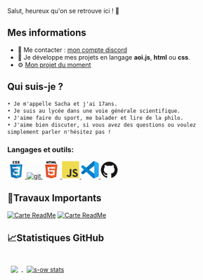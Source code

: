 Salut, heureux qu'on se retrouve ici ! :wave:

## Mes informations

- 🔭 Me contacter : [mon compte discord](https://discord.com/users/931326112598986912)
- 🌱 Je développe mes projets en langage **aoi.js**, **html** ou **css**.
- ⚙️ [Mon projet du moment](https://s-ow.github.io/s-ow/)

## Qui suis-je ?
```
• Je m'appelle Sacha et j'ai 17ans.
• Je suis au lycée dans une voie générale scientifique.
• J'aime faire du sport, me balader et lire de la philo.
• J'aime bien discuter, si vous avez des questions ou voulez simplement parler n'hésitez pas !
```
<h3 align="left">Langages et outils: </h3>
<p align="left"> 
  <a href="https://www.w3schools.com/css/" target="_blank" rel="noreferrer"> 
    <img src="https://raw.githubusercontent.com/devicons/devicon/master/icons/css3/css3-original-wordmark.svg" alt="css3" width="40" height="40"/> 
  </a> 
  <a href="https://git-scm.com/" target="_blank" rel="noreferrer"> 
    <img src="https://www.vectorlogo.zone/logos/git-scm/git-scm-icon.svg" alt="git" width="40" height="40"/> 
  </a> 
  <a href="https://www.w3.org/html/" target="_blank" rel="noreferrer"> 
    <img src="https://raw.githubusercontent.com/devicons/devicon/master/icons/html5/html5-original-wordmark.svg" alt="html5" width="40" height="40"/> 
  </a> 
  <a href="https://developer.mozilla.org/en-US/docs/Web/JavaScript" target="_blank" rel="noreferrer"> 
    <img src="https://raw.githubusercontent.com/devicons/devicon/master/icons/javascript/javascript-original.svg" alt="javascript" width="40" height="40"/> 
  </a> 
  <a href="https://code.visualstudio.com/" target="_blank" rel="noreferrer"> 
    <img src="https://raw.githubusercontent.com/devicons/devicon/master/icons/vscode/vscode-original.svg" alt="vscode" width="40" height="40"/> 
  </a> 
  <a href="https://github.com/" target="_blank" rel="noreferrer"> 
    <img src="https://raw.githubusercontent.com/devicons/devicon/master/icons/github/github-original.svg" alt="vscode" width="40" height="40"/> 
  </a> 
</p>

## 🔬Travaux Importants
[![Carte ReadMe](https://github-readme-stats.vercel.app/api/pin/?username=s-ow&repo=s-ow&theme=discord_old_blurple&hide_border=true&bg_color=343942)](https://github.com/s-ow/s-ow)
[![Carte ReadMe](https://github-readme-stats.vercel.app/api/pin/?username=s-ow&repo=aoi.js-v6.1.1&theme=discord_old_blurple&hide_border=true&bg_color=343942)](https://github.com/s-ow/aoi.js-v6.1.1)

## 📈Statistiques GitHub

<br>

<a href="https://github.com/s-ow">
  <img align="center" style="margin:0.5rem" src="https://github-readme-stats.vercel.app/api/top-langs/?username=s-ow&title_color=6377bd&text_color=c9cacc&icon_color=4AB197&bg_color=161b22&hide_border=true&layout=compact" />
</a>

<a href="https://github.com/s-ow">
  <img align="center" style="margin:0.5rem" alt="s-ow stats" src="https://github-readme-stats.vercel.app/api?username=s-ow&show_icons=true&count_private=true&theme=discord_old_blurple&hide_border=true&bg_color=161b22"/></a>
</a>

<br>
